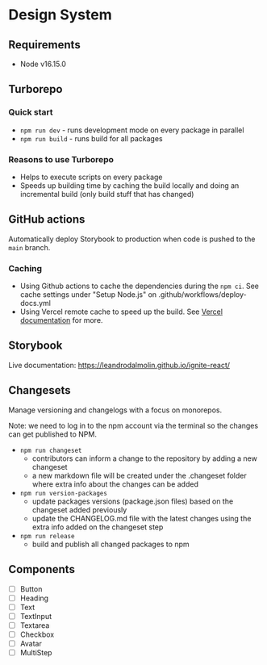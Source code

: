 # Design System

## Requirements

- Node v16.15.0

## Turborepo

### Quick start
- `npm run dev` - runs development mode on every package in parallel
- `npm run build` - runs build for all packages

### Reasons to use Turborepo
- Helps to execute scripts on every package
- Speeds up building time by caching the build locally and doing an incremental build (only build stuff that has changed)

## GitHub actions

Automatically deploy Storybook to production when code is pushed to the `main` branch.

### Caching

- Using Github actions to cache the dependencies during the `npm ci`. See cache settings under "Setup Node.js" on .github/workflows/deploy-docs.yml
- Using Vercel remote cache to speed up the build. See [Vercel documentation](https://vercel.com/docs/concepts/monorepos/remote-caching#use-remote-caching-from-external-ci/cd) for more.

## Storybook

Live documentation: https://leandrodalmolin.github.io/ignite-react/

## Changesets

Manage versioning and changelogs with a focus on monorepos.

Note: we need to log in to the npm account via the terminal so the changes can get published to NPM.

- `npm run changeset`
  - contributors can inform a change to the repository by adding a new changeset
  - a new markdown file will be created under the .changeset folder where extra info about the changes can be added
- `npm run version-packages`
  - update packages versions (package.json files) based on the changeset added previously
  - update the CHANGELOG.md file with the latest changes using the extra info added on the changeset step
- `npm run release`
  - build and publish all changed packages to npm

## Components

- [ ] Button
- [ ] Heading
- [ ] Text
- [ ] TextInput
- [ ] Textarea
- [ ] Checkbox
- [ ] Avatar
- [ ] MultiStep
